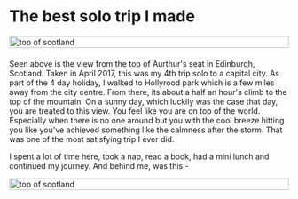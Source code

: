 # The best solo trip I made

<div style="display: flex; flex-direction: column; align-items: center; justify-content: center; margin-bottom: 20px">
  <img style="width: 100%; margin: 0" src='https://firebasestorage.googleapis.com/v0/b/zaxisapp.appspot.com/o/IMG_20170423_113445.jpg?alt=media&token=c06def73-92c7-4624-a8be-9f1941e76bcd' title='top of scotland' />
</div>


Seen above is the view from the top of Aurthur's seat in Edinburgh, Scotland. Taken in April 2017, this was my 4th trip solo to a capital city. As part of the 4 day holiday, I walked to Hollyrood park which is a few miles away from the city centre. From there, its about a half an hour's climb to the top of the mountain. On a sunny day, which luckily was the case that day, you are treated to this view. You feel like you are on top of the world. Especially when there is no one around but you with the cool breeze hitting you like you've achieved something like the calmness after the storm. That was one of the most satisfying trip I ever did.

I spent a lot of time here, took a nap, read a book, had a mini lunch and continued my journey. And behind me, was this -

<div style="display: flex; flex-direction: column; align-items: center; justify-content: center; margin-bottom: 20px">
  <img style="width: 100%; margin: 0" src='https://firebasestorage.googleapis.com/v0/b/zaxisapp.appspot.com/o/IMG_20170423_111102.jpg?alt=media&token=2fc12745-4384-4a47-8361-64c6351ce630' title='top of scotland' />
</div>
